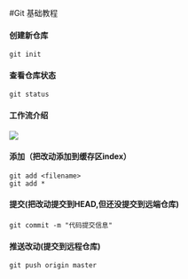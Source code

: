 #Git 基础教程

#### 创建新仓库
	git init

#### 查看仓库状态
	git status

#### 工作流介绍
![](https://i.imgur.com/LpUyzN7.png)

#### 添加（把改动添加到缓存区index）
	git add <filename>
	git add *

#### 提交(把改动提交到HEAD,但还没提交到远端仓库)
	git commit -m "代码提交信息"

#### 推送改动(提交到远程仓库)
	git push origin master